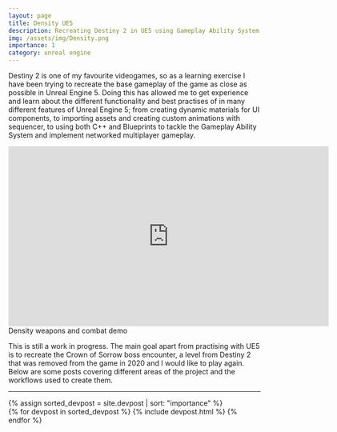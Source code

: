 ```yaml
---
layout: page
title: Density UE5
description: Recreating Destiny 2 in UE5 using Gameplay Ability System and other features.
img: /assets/img/Density.png
importance: 1
category: unreal engine
---
```


Destiny 2 is one of my favourite videogames, so as a learning exercise I have been trying to recreate the base gameplay of the game as close as possible in Unreal Engine 5. Doing this has allowed me to get experience and learn about the different functionality 
and best practises of in many different features of Unreal Engine 5; from creating dynamic materials for UI components, to importing assets and creating custom animations with sequencer, to using both C++ and Blueprints to tackle the Gameplay Ability System and implement networked multiplayer gameplay.


<div class="youtubevideo">
        <iframe width="640" height="360" src="https://www.youtube.com/embed/nR0ksjA4WPQ?si=2-Gc946cIlxyZU1t" frameborder="0" allowfullscreen></iframe>
</div>
<div class="caption">
    Density weapons and combat demo
</div>

This is still a work in progress. The main goal apart from practising with UE5 is to recreate the Crown of Sorrow boss encounter, a level from Destiny 2 that was removed from the game in 2020  and I would like to play again.
Below are some posts covering different areas of the project and the workflows used to create them.




<hr>
<div class="devpost">
  {% assign sorted_devpost = site.devpost | sort: "importance" %}
    <!-- Generate cards for each project -->
    <div class="grid">
    {% for devpost in sorted_devpost %}
        {% include devpost.html %}
    {% endfor %}
    </div>

</div>

